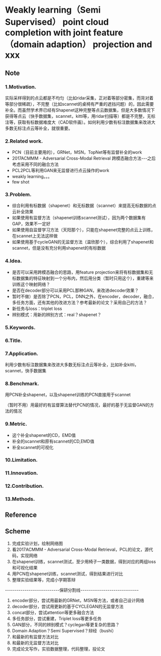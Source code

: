 

# Weakly learning（Semi Supervised） point cloud completion with joint feature（domain adaption） projection and xxx

## Note

### 1.**Motivation**.

实际采样得到的点云都是不均匀（比如ridar采集，正对着等部分密集，而背对着等部分很稀疏），不完整（比如scannet的桌椅有严重的遮挡问题）的，因此需要补全。而虽然学术界已经有Shapenet这种完整等点云数据集，但是大多数情况下获得等点云（快手数据集，scannet，kitti等，用ridar扫描等）都是不完整，无标注等，获取有标数据难度大（CAD软件画）。如何利用少数有标注数据集来改进大多数无标注点云等补全，就很重要。

### 2.**Related work**.

- PCN（目前主要用的），GRNet，MSN，TopNet等有监督补全的work
- 2017ACMMM - Adversarial Cross-Modal Retrieval 跨模态融合方法---之后考虑采用不同的融合方法
- PCL2PCL等利用GAN来无监督进行点云操作的work
- weakly learning。。。
- few shot

### 3.**Problem**. 

- 综合利用有标数据（shapenet）和无标数据（scannet）来提高无标数据的点云补全效果
- 如果使用有监督方法（shapenet训练scannet测试），因为两个数据集有GAP，效果不一定好
- 如果使用自监督学习方法（天阳那个），只能在shapenet完整的点云上训练，在scannet上无法这样做
- 如果使用基于cycleGAN的无监督方法（温欣那个），综合利用了shapenet和scannet，但是没有充分利用shapenet的有标数据

### 4.**Idea.**

- 是否可以采用跨模态融合的思路，用feature projection来将有标数据集和无标数据集的特征映射到一个分布内，然后用分类（暂时只用这个），重建等来训练这个映射网络？
- 是否在decoder部分可以采用PCL那种GAN，来改进decoder效果？
- 暂时不做）是否除了PCN，PCL，DNN之外，在encoder，decoder，融合，多任务方面，还有其他的改进方法？参考最新的论文？采用自己的方法？
- 新任务与loss：triplet loss
- 辨别模式：用新的辨别方式：real？shapenet？

### 5.**Keywords**. 

### 6.**Title**. 

### 7.**Application**. 

利用少数有标注数据集来改进大多数无标注点云等补全，比如补全kitti，scannet，快手数据集

### 8.**Benchmark**. 

用PCN补全shapenet，以及shapenet训练的PCN直接用于scannet

（暂时不用）用最好的有监督算法替代PCN的情况，最好的基于无监督GAN的方法的情况

### 9.**Metric**.

- 这个补全shapenet的CD，EMD值
- 补全的scannet和原有scannet的CD,EMD值
- 补全scannet的可视化

 

### 10.**Limitation**.

### 11.**Innovation**.

### 12.**Contribution**.

### 13.**Methods**. 



## Reference

 

## Scheme

1. 完成实验计划，绘制网络图
2. 看2017ACMMM - Adversarial Cross-Modal Retrieval，PCL的论文，源代码，实现网络
3. 在shapenet训练，scannet测试，至少用椅子一类数据，得到对应的两组loss和可视化结果
4. 用PCN在shapenet训练，scannet测试，得到结果进行对比
5. 整理实验结果等，完成小学期答辩

----------------------------保研分割线------------------------------

1. encoder部分，尝试用最新的GRNet，MSN等方法，或者自己设计网络
2. decoder部分，尝试用更新的基于CYCLEGAN的无监督方法
3. concat部分，尝试attention等更多融合方法
4. 多任务部分，尝试重建，Triplet loss等更多任务
5. GAN部分，不同的辨别模式？cyclegan等更复杂的思路？
6. Domain Adaption？Semi Supervised？辩经（bushi）
7. 和最新的有监督方法对比
8. 和最新的无监督方法对比
9. 完成论文写作，实验数据整理，代码整理，投论文

